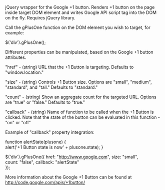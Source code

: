 jQuery wrapper for the Google +1 button. Renders +1 button on the page inside target DOM element and writes Google API script tag into the DOM on the fly. Requires jQuery library.

Call the gPlusOne function on the DOM element you wish to target, for example:

$('div').gPlusOne();

Different properties can be manipulated, based on the Google +1 button attributes.

"href" - (string) URL that the +1 Button is targeting. Defaults to "window.location."

"size" - (string) Controls +1 Button size. Options are "small", "medium", "standard", and "tall." Defaults to "standard."

"count" - (string) Show an aggregate count for the targeted URL. Options are "true" or "false." Defaults to "true."

"callback" - (string) Name of function to be called when the +1 Button is clicked. Note that the state of the button can be evaluated in this function - "on" or "off"

Example of "callback" property integration:


function alertState(plusone) {	
	alert('+1 Button state is now' + plusone.state);
}

$('div').gPlusOne({
	href: "http://www.google.com",
	size: "small",	
	count: "false",
	callback: "alertState"		
});



More information about the Google +1 Button can be found at http://code.google.com/apis/+1button/